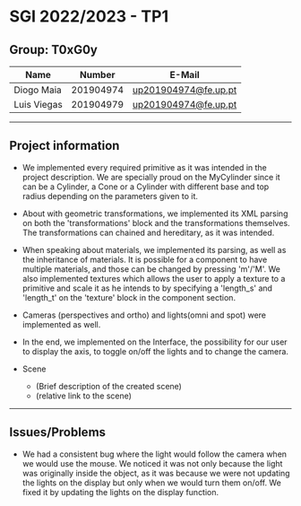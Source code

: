 # SGI 2022/2023 - TP1

## Group: T0xG0y

| Name             | Number    | E-Mail             |
| ---------------- | --------- | ------------------ |
| Diogo Maia         | 201904974 | up201904974@fe.up.pt                |
| Luis Viegas         | 201904979 |  up201904974@fe.up.pt         |

----
## Project information

- We implemented every required primitive as it was intended in the project description. We are specially proud on the MyCylinder since it can be a Cylinder, a Cone or a Cylinder with different base and top radius depending on the parameters given to it.

- About with geometric transformations, we implemented its XML parsing on both the 'transformations' block and the transformations themselves. The transformations can chained and hereditary, as it was intended.

- When speaking about materials, we implemented its parsing, as well as the inheritance of materials. It is possible for a component to have multiple materials, and those can be changed by pressing 'm'/'M'. We also implemented textures which allows the user to apply a texture to a primitive and scale it as he intends to by specifying a 'length_s' and 'length_t' on the 'texture' block in the component section.

- Cameras (perspectives and ortho) and lights(omni and spot) were implemented as well.

- In the end, we implemented on the Interface, the possibility for our user to display the axis, to toggle on/off the lights and to change the camera.  

- Scene
  - (Brief description of the created scene)
  - (relative link to the scene)
----
## Issues/Problems

- We had a consistent bug where the light would follow the camera when we would use the mouse. We noticed it was not only because the light was originally inside the object, as it was because we were not updating the lights on the display but only when we would turn them on/off. We fixed it by updating the lights on the display function.
